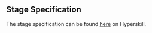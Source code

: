 ## Stage Specification

The stage specification can be found [here](https://hyperskill.org/projects/134/stages/718/implement) on Hyperskill.